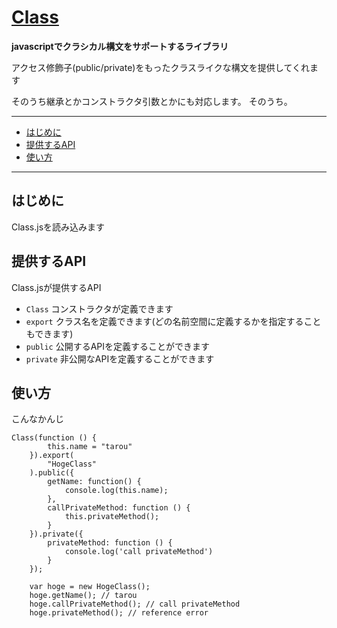 <a name="README">[Class](http://github.com/nazomikan/Class)</a>
=======
**javascriptでクラシカル構文をサポートするライブラリ**

アクセス修飾子(public/private)をもったクラスライクな構文を提供してくれます

そのうち継承とかコンストラクタ引数とかにも対応します。
そのうち。

****

* [はじめに](#Usage)
* [提供するAPI](#TheAPI)
* [使い方](#Howto)

****

## <a name="Usage">はじめに</a>

Class.jsを読み込みます 

  <script type="text/javascript" src="/path/to/Class.js"></script>


## <a name="TheAPI">提供するAPI</a>

Class.jsが提供するAPI

* `Class` コンストラクタが定義できます
* `export` クラス名を定義できます(どの名前空間に定義するかを指定することもできます)
* `public` 公開するAPIを定義することができます
* `private` 非公開なAPIを定義することができます

## <a name="Howto">使い方</a>
こんなかんじ

    Class(function () {
            this.name = "tarou"
        }).export(
            "HogeClass"
        ).public({
            getName: function() {
                console.log(this.name);
            },
            callPrivateMethod: function () {
                this.privateMethod();
            }
        }).private({
            privateMethod: function () {
                console.log('call privateMethod')
            }
        });

        var hoge = new HogeClass();
        hoge.getName(); // tarou
        hoge.callPrivateMethod(); // call privateMethod
        hoge.privateMethod(); // reference error


